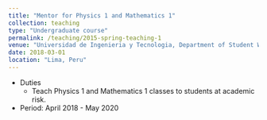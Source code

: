```yaml
---
title: "Mentor for Physics 1 and Mathematics 1"
collection: teaching
type: "Undergraduate course"
permalink: /teaching/2015-spring-teaching-1
venue: "Universidad de Ingenieria y Tecnologia, Department of Student Wellness"
date: 2018-03-01
location: "Lima, Peru"
---
```


* Duties
  *  Teach Physics 1 and Mathematics 1 classes to students at academic risk.
* Period: April 2018 - May 2020
